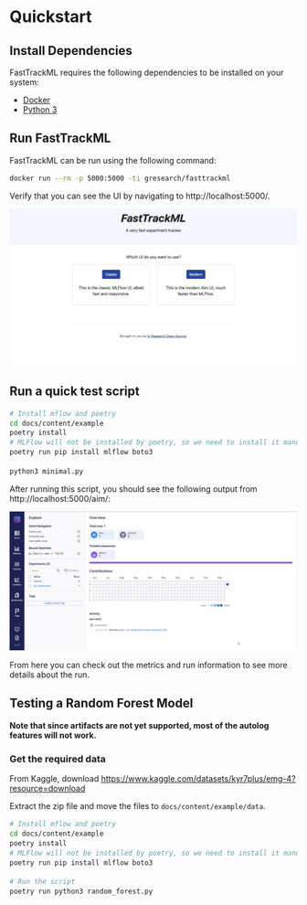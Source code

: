 # Quickstart

## Install Dependencies

FastTrackML requires the following dependencies to be installed on your system:

- [Docker](https://docs.docker.com/get-docker/)
- [Python 3](https://www.python.org/downloads/)

## Run FastTrackML

FastTrackML can be run using the following command:

```bash
docker run --rm -p 5000:5000 -ti gresearch/fasttrackml
```

Verify that you can see the UI by navigating to http://localhost:5000/.

![FastTrackML UI](images/main_ui.jpg)

## Run a quick test script

```bash
# Install mflow and poetry
cd docs/content/example
poetry install
# MLFlow will not be installed by poetry, so we need to install it manually
poetry run pip install mlflow boto3

python3 minimal.py
```

After running this script, you should see the following output from http://localhost:5000/aim/:

![FastTrackML UI](images/runs_ui.jpg)

From here you can check out the metrics and run information to see more details about the run.

## Testing a Random Forest Model

**Note that since artifacts are not yet supported, most of the autolog features will not work.**

### Get the required data

From Kaggle, download https://www.kaggle.com/datasets/kyr7plus/emg-4?resource=download

Extract the zip file and move the files to `docs/content/example/data`.

```bash
# Install mflow and poetry
cd docs/content/example
poetry install
# MLFlow will not be installed by poetry, so we need to install it manually
poetry run pip install mlflow boto3

# Run the script
poetry run python3 random_forest.py
```

